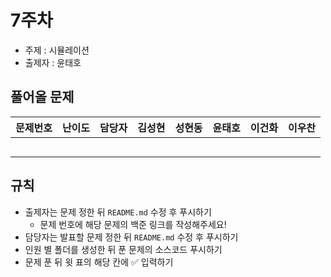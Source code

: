 # 7주차

- 주제 : 시뮬레이션
- 출제자 : 윤태호

## 풀어올 문제

| 문제번호 | 난이도 | 담당자 | 김성현 | 성현동 | 윤태호 | 이건화 | 이우찬 |
| :------: | :----: | :----: | :----: | :----: | :----: | :----: | :----: |
|          |        |        |        |        |        |        |        |
|          |        |        |        |        |        |        |        |
|          |        |        |        |        |        |        |        |
|          |        |        |        |        |        |        |        |
|          |        |        |        |        |        |        |        |

<!-- 표 입력할 때 아래 거 참고!
[문제번호](https://www.acmicpc.net/problem/문제번호)
<a href="https://github.com/taeho0888">윤태호</a>
<a href="https://github.com/sunghyun1356">김성현</a>
<a href="https://github.com/hyundongSung">성현동</a>
<a href="https://github.com/wchan0409">이우찬</a>
<a href="https://github.com/SehwanChang">장세환</a>
<a href="https://github.com/Gunhot">이건화</a> -->

## 규칙

- 출제자는 문제 정한 뒤 `README.md` 수정 후 푸시하기
  - 문제 번호에 해당 문제의 백준 링크를 작성해주세요!
- 담당자는 발표할 문제 정한 뒤 `README.md` 수정 후 푸시하기
- 인원 별 폴더를 생성한 뒤 푼 문제의 소스코드 푸시하기
- 문제 푼 뒤 윗 표의 해당 칸에 ✅ 입력하기
